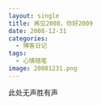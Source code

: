 ```yaml
---
layout: single
title: 再见2008，你好2009
date: 2008-12-31
categories:
  - 博客日记
tags:
  - 心情随笔
image: 20081231.png
---
```


此处无声胜有声
